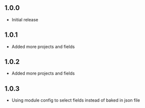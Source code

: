 ## 1.0.0
- Initial release
## 1.0.1
- Added more projects and fields
## 1.0.2
- Added more projects and fields
## 1.0.3
- Using module config to select fields instead of baked in json file
